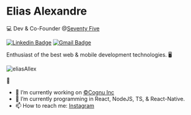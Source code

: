 # Elias Alexandre 

💻 Dev & Co-Founder @[Seventy Five](https://cognu.io)

[![Linkedin Badge](https://img.shields.io/badge/-Elias%20Alexandre-212134?style=flat-square&logo=Linkedin&logoColor=white&link=https://www.linkedin.com/in/elias-alexandre-9511881a7/)](https://www.linkedin.com/in/elias-alexandre-9511881a7/)
[![Gmail Badge](https://img.shields.io/badge/-elias.garcia.alexandr@gmail.com-212234?style=flat-square&logo=Gmail&logoColor=white&link=mailto:elias.garcia.alexandr@gmail.com)](mailto:elias.garcia.alexandr@gmail.com)

Enthusiast of the best web & mobile development technologies. 🖥

<p align="left">
  <img src="https://github-readme-stats.vercel.app/api?username=eliasalexandre&show_icons=true&theme=algolia&line_height=27" alt="eliasAllex"/> 
</p>

<!--
<p align="left">
  <img src="https://github-readme-stats.vercel.app/api/top-langs/?username=eliasalexandre&layout=compact&show_icons=true&theme=algolia" alt="Langs" />
</p>
-->

👋
- 🔭 I’m currently working on [©Cognu Inc](https://cognu.io)
- 🌱 I’m currently programming in React, NodeJS, TS, & React-Native.
- 📫 How to reach me: [Instagram](https://instagram.com/elias.allexandre)


<!--
**eliasallex/eliasalexandre** is a ✨ _special_ ✨ repository because its `README.md` (this file) appears on your GitHub profile.

Here are some ideas to get you started:

👋
- 🔭 I’m currently working on ...
- 🌱 I’m currently learning JS, NodeJS, TS...
- 👯 I’m looking to collaborate on ...
- 🤔 I’m looking for help with ...
- 💬 Ask me about ...
- 📫 How to reach me: ...
- 😄 Pronouns: ...
- ⚡ Fun fact: ...

"Nothing in this world beats good old persistence. Talent does not surpass. Nothing more common than talented failures. Genius does not overcome. Unrecognized geniuses is practically a cliche. Education does not exceed. The world is full of educated fools. Persistence and determination alone are powerful."
-->
